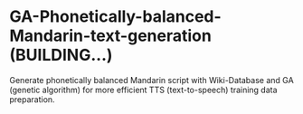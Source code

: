 # GA-Phonetically-balanced-Mandarin-text-generation (BUILDING...)
Generate phonetically balanced Mandarin script with Wiki-Database and GA (genetic algorithm) for more efficient TTS (text-to-speech) training data preparation.
